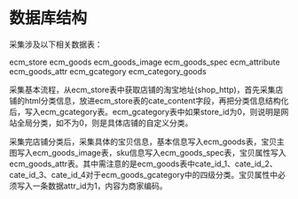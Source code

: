 # 数据库结构 #

采集涉及以下相关数据表：

ecm\_store
ecm\_goods
ecm\_goods\_image
ecm\_goods\_spec
ecm\_attribute
ecm\_goods\_attr
ecm\_gcategory
ecm\_category\_goods

采集基本流程，从ecm\_store表中获取店铺的淘宝地址(shop\_http)，首先采集店铺的html分类信息，放进ecm\_store表的cate_content字段，再把分类信息结构化后，写入ecm\_gcategory表。ecm\_gcategory表中如果store\_id为0，则说明是网站全局分类，如不为0，则是具体店铺的自定义分类。

采集完店铺分类后，采集具体的宝贝信息，基本信息写入ecm\_goods表，宝贝主图写入ecm\_goods\_image表，sku信息写入ecm\_goods\_spec表，宝贝属性写入ecm\_goods\_attr表。其中需注意的是ecm\_goods表中cate\_id\_1、cate\_id\_2、cate\_id\_3、cate\_id\_4对于ecm\_goods\_gcategory中的四级分类。宝贝属性中必须写入一条数据attr_id为1，内容为商家编码。
